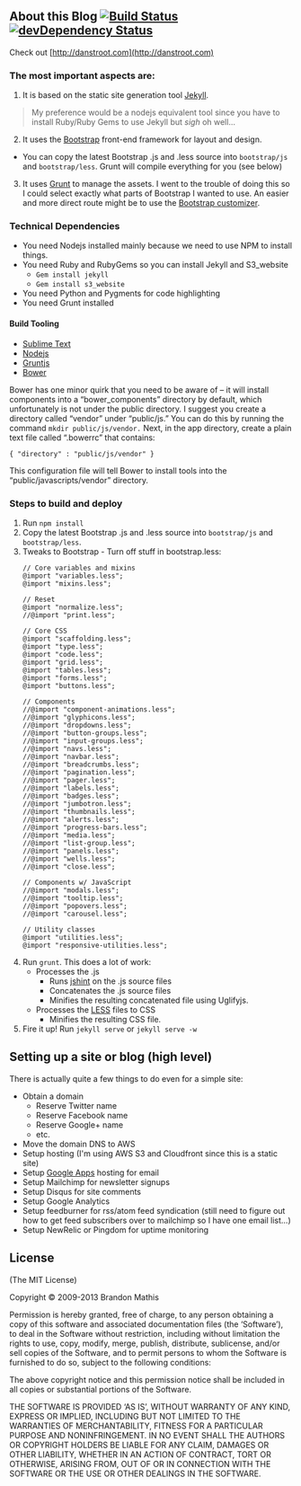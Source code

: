 ## About this Blog  [![Build Status](https://secure.travis-ci.org/dstroot/my_blog.png)](http://travis-ci.org/dstroot/my_blog) [![devDependency Status](https://david-dm.org/dstroot/my_blog/dev-status.png?theme=shields.io)](https://david-dm.org/dstroot/my_blog#info=devDependencies)

Check out [http://danstroot.com](http://danstroot.com)

### The most important aspects are:
1. It is based on the static site generation tool [Jekyll](http://jekyllrb.com/).

  > My preference would be a nodejs equivalent tool since you have
  > to install Ruby/Ruby Gems to use Jekyll but _sigh_ oh well...

2. It uses the [Bootstrap](http://getbootstrap.com/) front-end framework for layout and design.
 * You can copy the latest Bootstrap .js and .less source into `bootstrap/js` and `bootstrap/less`.  Grunt will compile everything for you (see below)
3. It uses [Grunt](http://gruntjs.com/) to manage the assets.  I went to the trouble of doing this so I could select exactly what parts of Bootstrap I wanted to use.  An easier and more direct route might be to use the [Bootstrap customizer](http://getbootstrap.com/customize/).

### Technical Dependencies
* You need Nodejs installed mainly because we need to use NPM to install things.
* You need Ruby and RubyGems so you can install Jekyll and S3_website
  * `Gem install jekyll`
  * `Gem install s3_website`
* You need Python and Pygments for code highlighting
* You need Grunt installed

#### Build Tooling

* [Sublime Text](http://www.sublimetext.com/)
* [Nodejs](http://nodejs.org/)
* [Gruntjs](http://gruntjs.com/)
* [Bower](http://bower.io/)

Bower has one minor quirk that you need to be aware of – it will install components into a “bower_components” directory by default, which unfortunately is not under the public directory. I suggest you create a directory called “vendor” under “public/js.” You can do this by running the command `mkdir public/js/vendor.` Next, in the app directory, create a plain text file called “.bowerrc” that contains:

`{ "directory" : "public/js/vendor" }`

This configuration file will tell Bower to install tools into the “public/javascripts/vendor” directory.

### Steps to build and deploy
1. Run `npm install`
2. Copy the latest Bootstrap .js and .less source into `bootstrap/js` and `bootstrap/less`.
3. Tweaks to Bootstrap - Turn off stuff in bootstrap.less:
    ```
    // Core variables and mixins
    @import "variables.less";
    @import "mixins.less";

    // Reset
    @import "normalize.less";
    //@import "print.less";

    // Core CSS
    @import "scaffolding.less";
    @import "type.less";
    @import "code.less";
    @import "grid.less";
    @import "tables.less";
    @import "forms.less";
    @import "buttons.less";

    // Components
    //@import "component-animations.less";
    //@import "glyphicons.less";
    //@import "dropdowns.less";
    //@import "button-groups.less";
    //@import "input-groups.less";
    //@import "navs.less";
    //@import "navbar.less";
    //@import "breadcrumbs.less";
    //@import "pagination.less";
    //@import "pager.less";
    //@import "labels.less";
    //@import "badges.less";
    //@import "jumbotron.less";
    //@import "thumbnails.less";
    //@import "alerts.less";
    //@import "progress-bars.less";
    //@import "media.less";
    //@import "list-group.less";
    //@import "panels.less";
    //@import "wells.less";
    //@import "close.less";

    // Components w/ JavaScript
    //@import "modals.less";
    //@import "tooltip.less";
    //@import "popovers.less";
    //@import "carousel.less";

    // Utility classes
    @import "utilities.less";
    @import "responsive-utilities.less";
    ```
4. Run `grunt`.  This does a lot of work:
   * Processes the .js
       * Runs [jshint](http://www.jshint.com/) on the .js source files
       * Concatenates the .js source files
       * Minifies the resulting concatenated file using Uglifyjs.
    * Processes the [LESS](http://lesscss.org/) files to CSS
       * Minifies the resulting CSS file.
5. Fire it up!  Run `jekyll serve` or `jekyll serve -w`

## Setting up a site or blog (high level)

There is actually quite a few things to do even for a simple site:
* Obtain a domain
  * Reserve Twitter name
  * Reserve Facebook name
  * Reserve Google+ name
  * etc.
* Move the domain DNS to AWS
* Setup hosting (I'm using AWS S3 and Cloudfront since this is a static site)
* Setup [Google Apps](http://www.google.com/enterprise/apps/business/) hosting for email
* Setup Mailchimp for newsletter signups
* Setup Disqus for site comments
* Setup Google Analytics
* Setup feedburner for rss/atom feed syndication (still need to figure out how to get feed subscribers over to mailchimp so I have one email list...)
* Setup NewRelic or Pingdom for uptime monitoring

## License
(The MIT License)

Copyright © 2009-2013 Brandon Mathis

Permission is hereby granted, free of charge, to any person obtaining a copy of this software and associated documentation files (the ‘Software’), to deal in the Software without restriction, including without limitation the rights to use, copy, modify, merge, publish, distribute, sublicense, and/or sell copies of the Software, and to permit persons to whom the Software is furnished to do so, subject to the following conditions:

The above copyright notice and this permission notice shall be included in all copies or substantial portions of the Software.

THE SOFTWARE IS PROVIDED ‘AS IS’, WITHOUT WARRANTY OF ANY KIND, EXPRESS OR IMPLIED, INCLUDING BUT NOT LIMITED TO THE WARRANTIES OF MERCHANTABILITY, FITNESS FOR A PARTICULAR PURPOSE AND NONINFRINGEMENT. IN NO EVENT SHALL THE AUTHORS OR COPYRIGHT HOLDERS BE LIABLE FOR ANY CLAIM, DAMAGES OR OTHER LIABILITY, WHETHER IN AN ACTION OF CONTRACT, TORT OR OTHERWISE, ARISING FROM, OUT OF OR IN CONNECTION WITH THE SOFTWARE OR THE USE OR OTHER DEALINGS IN THE SOFTWARE.

